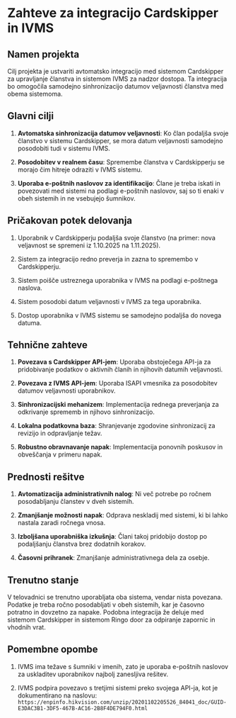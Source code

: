 # Zahteve za integracijo Cardskipper in IVMS

## Namen projekta

Cilj projekta je ustvariti avtomatsko integracijo med sistemom Cardskipper za upravljanje članstva in sistemom IVMS za nadzor dostopa. Ta integracija bo omogočila samodejno sinhronizacijo datumov veljavnosti članstva med obema sistemoma.

## Glavni cilji

1. **Avtomatska sinhronizacija datumov veljavnosti**: Ko član podaljša svoje članstvo v sistemu Cardskipper, se mora datum veljavnosti samodejno posodobiti tudi v sistemu IVMS.

2. **Posodobitev v realnem času**: Spremembe članstva v Cardskipperju se morajo čim hitreje odraziti v IVMS sistemu.

3. **Uporaba e-poštnih naslovov za identifikacijo**: Člane je treba iskati in povezovati med sistemi na podlagi e-poštnih naslovov, saj so ti enaki v obeh sistemih in ne vsebujejo šumnikov.

## Pričakovan potek delovanja

1. Uporabnik v Cardskipperju podaljša svoje članstvo (na primer: nova veljavnost se spremeni iz 1.10.2025 na 1.11.2025).

2. Sistem za integracijo redno preverja in zazna to spremembo v Cardskipperju.

3. Sistem poišče ustreznega uporabnika v IVMS na podlagi e-poštnega naslova.

4. Sistem posodobi datum veljavnosti v IVMS za tega uporabnika.

5. Dostop uporabnika v IVMS sistemu se samodejno podaljša do novega datuma.

## Tehnične zahteve

1. **Povezava s Cardskipper API-jem**: Uporaba obstoječega API-ja za pridobivanje podatkov o aktivnih članih in njihovih datumih veljavnosti.

2. **Povezava z IVMS API-jem**: Uporaba ISAPI vmesnika za posodobitev datumov veljavnosti uporabnikov.

3. **Sinhronizacijski mehanizem**: Implementacija rednega preverjanja za odkrivanje sprememb in njihovo sinhronizacijo.

4. **Lokalna podatkovna baza**: Shranjevanje zgodovine sinhronizacij za revizijo in odpravljanje težav.

5. **Robustno obravnavanje napak**: Implementacija ponovnih poskusov in obveščanja v primeru napak.

## Prednosti rešitve

1. **Avtomatizacija administrativnih nalog**: Ni več potrebe po ročnem posodabljanju članstev v dveh sistemih.

2. **Zmanjšanje možnosti napak**: Odprava neskladij med sistemi, ki bi lahko nastala zaradi ročnega vnosa.

3. **Izboljšana uporabniška izkušnja**: Člani takoj pridobijo dostop po podaljšanju članstva brez dodatnih korakov.

4. **Časovni prihranek**: Zmanjšanje administrativnega dela za osebje.

## Trenutno stanje

V telovadnici se trenutno uporabljata oba sistema, vendar nista povezana. Podatke je treba ročno posodabljati v obeh sistemih, kar je časovno potratno in dovzetno za napake. Podobna integracija že deluje med sistemom Cardskipper in sistemom Ringo door za odpiranje zapornic in vhodnih vrat.

## Pomembne opombe

1. IVMS ima težave s šumniki v imenih, zato je uporaba e-poštnih naslovov za uskladitev uporabnikov najbolj zanesljiva rešitev.

2. IVMS podpira povezavo s tretjimi sistemi preko svojega API-ja, kot je dokumentirano na naslovu: `https://enpinfo.hikvision.com/unzip/20201102205526_84041_doc/GUID-E3DAC3B1-3DF5-467B-AC16-2B8F4DE794F0.html`
